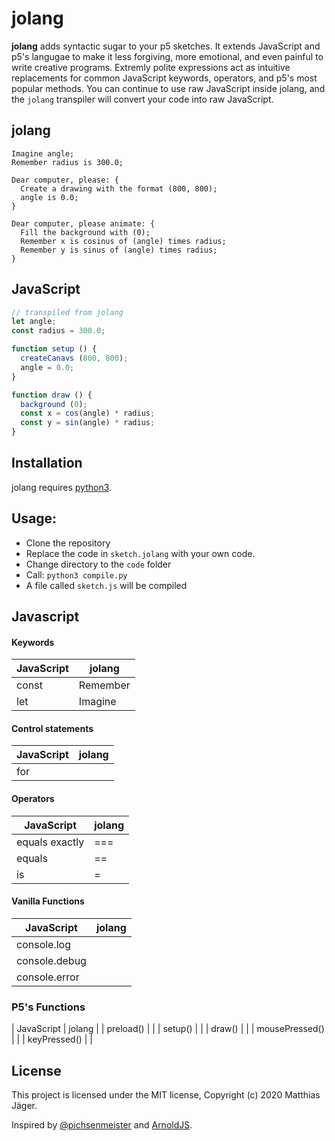 # jolang

**jolang** adds syntactic sugar to your p5 sketches. It extends JavaScript and p5's langugae to make it less forgiving, more emotional, and even painful to write creative programs. Extremly polite expressions act as intuitive replacements for common JavaScript keywords, operators, and p5's most popular methods. You can continue to use raw JavaScript inside jolang, and the `jolang` transpiler will convert your code into raw JavaScript.

## jolang
```
Imagine angle;
Remember radius is 300.0;

Dear computer, please: {
  Create a drawing with the format (800, 800);
  angle is 0.0;
}

Dear computer, please animate: {
  Fill the background with (0);
  Remember x is cosinus of (angle) times radius;
  Remember y is sinus of (angle) times radius;
}
```
## JavaScript
```javascript
// transpiled from jolang
let angle;
const radius = 300.0;

function setup () {
  createCanavs (800, 800);
  angle = 0.0;
}

function draw () {
  background (0);
  const x = cos(angle) * radius;
  const y = sin(angle) * radius;
}

```



## Installation

jolang requires [python3](https://www.python.org/).



## Usage:
- Clone the repository
- Replace the code in ``sketch.jolang`` with your own code.
- Change directory to the ``code`` folder
- Call: ``python3 compile.py``
- A file called ``sketch.js`` will be compiled

## Javascript

#### Keywords

| JavaScript | jolang |
| ----- | ----- |
| const | Remember |
| let | Imagine |


#### Control statements

| JavaScript | jolang |
| ----- | ----- |
| for |  |

#### Operators

| JavaScript | jolang |
| ----- | ----- |
| equals exactly | === |
| equals | == |
| is | = |

#### Vanilla Functions

| JavaScript | jolang |
| ----- | ----- |
| console.log |
| console.debug |
| console.error |

### P5's Functions
| JavaScript | jolang |
| preload() |  |
| setup() |  |
| draw() |  |
| mousePressed() |  |
| keyPressed() |  |


## License
This project is licensed under the MIT license, Copyright (c) 2020 Matthias Jäger.

Inspired by [@pichsenmeister](https://twitter.com/pichsenmeister) and [ArnoldJS](https://github.com/theBrianCui/ArnoldJS).
